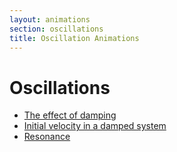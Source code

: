 ```yaml
---
layout: animations
section: oscillations
title: Oscillation Animations
---
```


# Oscillations

-   [The effect of damping](damping.html)
-   [Initial velocity in a damped system](initial-velocity.html)
-   [Resonance](resonance.html)

